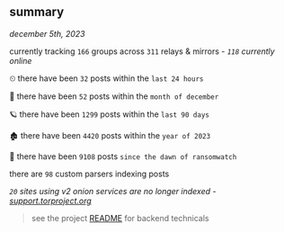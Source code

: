 
## summary
_december 5th, 2023_

currently tracking `166` groups across `311` relays & mirrors - _`118` currently online_

⏲ there have been `32` posts within the `last 24 hours`

🦈 there have been `52` posts within the `month of december`

🪐 there have been `1299` posts within the `last 90 days`

🏚 there have been `4420` posts within the `year of 2023`

🦕 there have been `9108` posts `since the dawn of ransomwatch`

there are `98` custom parsers indexing posts

_`20` sites using v2 onion services are no longer indexed - [support.torproject.org](https://support.torproject.org/onionservices/v2-deprecation/)_

> see the project [README](https://github.com/joshhighet/ransomwatch#ransomwatch--) for backend technicals
